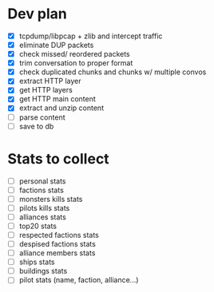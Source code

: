 # Dev plan

- [x] tcpdump/libpcap + zlib and intercept traffic
- [x] eliminate DUP packets
- [x] check missed/ reordered packets
- [x] trim conversation to proper format
- [x] check duplicated chunks and chunks w/ multiple convos
- [x] extract HTTP layer
- [x] get HTTP layers
- [x] get HTTP main content
- [x] extract and unzip content
- [ ] parse content
- [ ] save to db

# Stats to collect

- [ ] personal stats
- [ ] factions stats
- [ ] monsters kills stats
- [ ] pilots kills stats
- [ ] alliances stats
- [ ] top20 stats
- [ ] respected factions stats
- [ ] despised factions stats
- [ ] alliance members stats
- [ ] ships stats
- [ ] buildings stats
- [ ] pilot stats (name, faction, alliance...)
